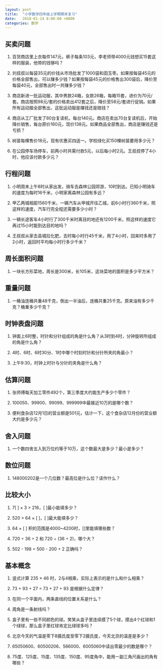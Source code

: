 ```yaml
---
layout: post
title:  "小学数学四年级上学期期末复习"
date:   2018-01-14 8:00:00 +0800
categories: 数学
---
```


## 买卖问题

1. 百货商店里上衣每件147元，裤子每条103元，李老师带4000元钱想买15套这样的服装，他带的钱够吗？

2. 刘叔叔以每袋35元的价钱从市场批发了1000袋和田玉枣。如果按每袋45元的价格全部售出，可以赚多少钱？如果按每袋45元的价格售出300袋后，降价至每袋40元，全部售出时一共赚多少钱？

3. 商店新进一批运动服，其中男款24箱，女款26箱，每箱15套，进价为70元/套。商店按照98元/套的价格卖出412套之后，降价至58元/套进行促销。如果所有运动服全部售出，这批运动服是赚钱还是赔钱？

4. 商店从工厂批发了80台复读机，每台140元。商店在卖出70台复读机后，开始降价销售，每台原价160元，现价138元。如果商品全部售出，商店是赚钱还是亏损？

6. 树苗每棵售价18元，现有优惠买四送一。学校绿化买150棵树苗要用多少元？

7. 在公园停车场停车，前两小时共需付款5元，以后每小时2元。王叔叔停了4小时，他应该付款多少元？

## 行程问题

1. 小明周末上午8时从家出发，骑车去森林公园郊游，10时到达。已知小明骑车的速度为每时16千米，小明家离森林公园有多远？

2. 甲乙两城相距1560千米，一辆汽车从甲城开往乙城，前6小时行360千米，照这样的速度，汽车行完全程还需要多少小时？

3. 一辆长途客车4小时行了300千米时离目的地还有1200千米，照这样的速度它再过15小时能到达目的地吗？

4. 王叔叔从家去县城拉化肥，去时每小时行45千米，用了4小时，回来时多用了2小时，返回时平均每小时行多少千米？

## 周长面积问题

1. 一块长方形菜地，周长是300米，长105米，这块菜地的面积是多少平方米？

## 重量问题

1. 一桶油连桶共重48千克，倒出一半油后，连桶共重25千克。原来油有多少千克？桶重多少千克？

## 时钟表盘问题

1. 钟面上6时整，时针和分针组成的角是什么角？从3时到4时，分钟旋转所组成的角是什么角？

2. 4时、6时、6时30分、1时中哪个时刻时针和分针所夹的角最小？

3. 上午9:30，时钟上时针与分针的夹角是什么角？

## 估算问题

1. 张师傅每天加工零件492个，第三季度大约能生产多少个零件？

2. 100050、99900、99099、999999中最接近10万的是哪个数？

3. 便利食杂店12月1日的营业额是501元，估计一下，这个食杂店12月份的营业额大约是多少元？

## 舍入问题

1. 一个数四舍五入到万位约等于10万，这个数最大是多少？最小是多少？

## 数位问题

1. 148000202是一个几位数？最高位是什么位？读作什么？

## 比较大小

1. 7[ ] × 3 > 216，[ ]最小能填多少？

2. 520 > 64 × [ ]，[ ]最大能填多少？

3. 64 × [ ] 积的范围是4000~4200时，[]里能填哪些数？

4. 720 ÷ 36 ÷ 2 和 720 ÷ (36 ÷ 2)，哪个大？

5. 502 - 198 = 500 - 200 + 2 正确吗？

## 基本概念

1. 竖式计算 235 × 46 时，2与4相乘，实际上表示的是什么和什么相乘？

2. 73 + 93 + 27 = 73 + 27 + 93 是根据什么定律？

3. 在同一个平面内，两条直线的位置关系是什么？

4. 周角是一条射线吗？

5. 盒子里有一些不同颜色的球。笑笑从盒子里连续摸了5个球，摸出4个红球和1个绿球，那么盒子里红球肯定比绿球多吗？

6. 北京今天的气温是零下8摄氏度至零下2摄氏度，今天北京的温差是多少？

7. 65050600、60500206、566000、6005060中读出零最少的数是哪个？

8. 75度、125度、15度、135度、150度、95度角中，能用一副三角尺画出的角有哪些？
